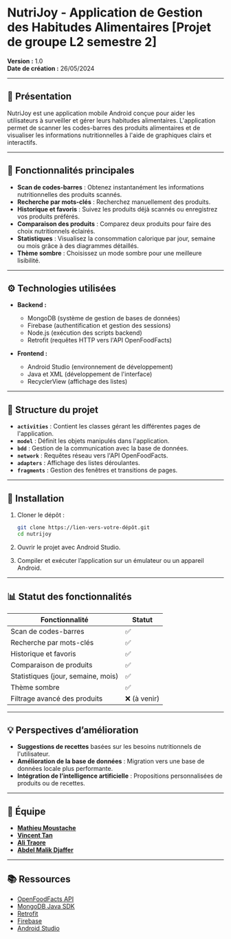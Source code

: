 # NutriJoy - Application de Gestion des Habitudes Alimentaires [Projet de groupe L2 semestre 2]

**Version :** 1.0  
**Date de création :** 26/05/2024  

---

## 📱 **Présentation**
NutriJoy est une application mobile Android conçue pour aider les utilisateurs à surveiller et gérer leurs habitudes alimentaires. L'application permet de scanner les codes-barres des produits alimentaires et de visualiser les informations nutritionnelles à l'aide de graphiques clairs et interactifs.

---

## 🚀 **Fonctionnalités principales**
- **Scan de codes-barres** : Obtenez instantanément les informations nutritionnelles des produits scannés.
- **Recherche par mots-clés** : Recherchez manuellement des produits.
- **Historique et favoris** : Suivez les produits déjà scannés ou enregistrez vos produits préférés.
- **Comparaison des produits** : Comparez deux produits pour faire des choix nutritionnels éclairés.
- **Statistiques** : Visualisez la consommation calorique par jour, semaine ou mois grâce à des diagrammes détaillés.
- **Thème sombre** : Choisissez un mode sombre pour une meilleure lisibilité.

---

## ⚙️ **Technologies utilisées**
- **Backend :**
  - MongoDB (système de gestion de bases de données)
  - Firebase (authentification et gestion des sessions)
  - Node.js (exécution des scripts backend)
  - Retrofit (requêtes HTTP vers l'API OpenFoodFacts)

- **Frontend :**
  - Android Studio (environnement de développement)
  - Java et XML (développement de l'interface)
  - RecyclerView (affichage des listes)

---

## 📂 **Structure du projet**
- **`activities`** : Contient les classes gérant les différentes pages de l'application.
- **`model`** : Définit les objets manipulés dans l'application.
- **`bdd`** : Gestion de la communication avec la base de données.
- **`network`** : Requêtes réseau vers l'API OpenFoodFacts.
- **`adapters`** : Affichage des listes déroulantes.
- **`fragments`** : Gestion des fenêtres et transitions de pages.

---

## 🔧 **Installation**
1. Cloner le dépôt :  
   ```bash
   git clone https://lien-vers-votre-dépôt.git
   cd nutrijoy
   ```

2. Ouvrir le projet avec Android Studio.

3. Compiler et exécuter l’application sur un émulateur ou un appareil Android.

---

## 📊 **Statut des fonctionnalités**
| Fonctionnalité                       | Statut    |
|--------------------------------------|-----------|
| Scan de codes-barres                 | ✅         |
| Recherche par mots-clés              | ✅         |
| Historique et favoris                | ✅         |
| Comparaison de produits              | ✅         |
| Statistiques (jour, semaine, mois)   | ✅         |
| Thème sombre                         | ✅         |
| Filtrage avancé des produits         | ❌ (à venir) |

---

## 💡 **Perspectives d’amélioration**
- **Suggestions de recettes** basées sur les besoins nutritionnels de l'utilisateur.
- **Amélioration de la base de données** : Migration vers une base de données locale plus performante.
- **Intégration de l’intelligence artificielle** : Propositions personnalisées de produits ou de recettes.

---

## 👥 **Équipe**
- [**Mathieu Moustache**](https://github.com/whoismathieu)
- [**Vincent Tan**](https://github.com/20centan)
- [**Ali Traore**](https://github.com/Taliii7)
- [**Abdel Malik Djaffer**]()

---

## 📚 **Ressources**
- [OpenFoodFacts API](https://openfoodfacts.github.io/openfoodfacts-server/api/)
- [MongoDB Java SDK](https://www.mongodb.com/docs/atlas/device-sdks/sdk/java/)
- [Retrofit](https://square.github.io/retrofit/)
- [Firebase](https://firebase.google.com/docs)
- [Android Studio](https://developer.android.com/studio)
